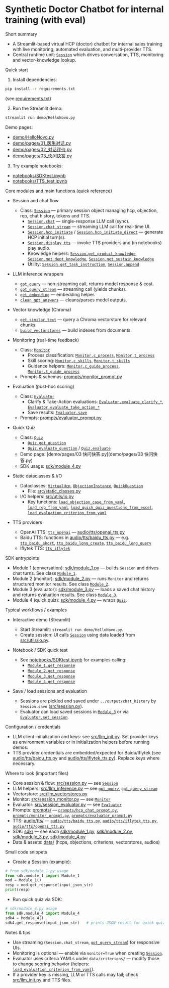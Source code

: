 # Synthetic Doctor Chatbot for internal training (with eval)


Short summary
- A Streamlit-based virtual HCP (doctor) chatbot for internal sales training with live monitoring, automated evaluation, and multi-provider TTS.
- Central runtime unit: [`Session`](src/session.py) which drives conversation, TTS, monitoring and vector-knowledge lookup.

Quick start
1. Install dependencies:
```sh
pip install -r requirements.txt
```
(see [requirements.txt](requirements.txt))

2. Run the Streamlit demo:
```sh
streamlit run demo/HelloNovo.py
```
Demo pages:
- [demo/HelloNovo.py](demo/HelloNovo.py)
- [demo/pages/01_医生对话.py](demo/pages/01_医生对话.py)
- [demo/pages/02_对话评价.py](demo/pages/02_对话评价.py)
- [demo/pages/03_快问快答.py](demo/pages/03_快问快答.py)

3. Try example notebooks:
- [notebooks/SDKtest.ipynb](notebooks/SDKtest.ipynb)
- [notebooks/TTS_test.ipynb](notebooks/TTS_test.ipynb)

Core modules and main functions (quick reference)
- Session and chat flow
  - Class: [`Session`](src/session.py) — primary session object managing hcp, objection, rep, chat history, tokens and TTS.
    - [`Session.chat`](src/session.py) — single-response LLM call (sync).
    - [`Session.chat_stream`](src/session.py) — streaming LLM call for real-time UI.
    - [`Session.hcp_initiate`](src/session.py) / [`Session.hcp_initiate_direct`](src/session.py) — generate HCP initial turn(s).
    - [`Session.display_tts`](src/session.py) — invoke TTS providers and (in notebooks) play audio.
    - Knowledge helpers: [`Session.get_product_knowledge`](src/session.py), [`Session.get_dept_knowledge`](src/session.py), [`Session.get_sustain_knowledge`](src/session.py)
    - Utility: [`Session.get_task_instruction`](src/session.py), [`Session.append`](src/session.py)

- LLM inference wrappers
  - [`gpt_query`](src/llm_inference.py) — non-streaming call, returns model response & cost.
  - [`gpt_query_stream`](src/llm_inference.py) — streaming call (yields chunks).
  - [`get_embedding`](src/llm_inference.py) — embedding helper.
  - [`clean_gpt_answers`](src/llm_inference.py) — cleans/parses model outputs.

- Vector knowledge (Chroma)
  - [`get_similar_text`](src/llm_vectorstores.py) — query a Chroma vectorstore for relevant chunks.
  - [`build_vectorstores`](src/llm_vectorstores.py) — build indexes from documents.

- Monitoring (real-time feedback)
  - Class: [`Monitor`](src/session_monitor.py)
    - Process classification: [`Monitor.c_process`](src/session_monitor.py), [`Monitor.t_process`](src/session_monitor.py)
    - Skill scoring: [`Monitor.c_skills`](src/session_monitor.py), [`Monitor.t_skills`](src/session_monitor.py)
    - Guidance helpers: [`Monitor.c_guide_process`](src/session_monitor.py), [`Monitor.t_guide_process`](src/session_monitor.py)
  - Prompts & schemas: [prompts/monitor_prompt.py](prompts/monitor_prompt.py)

- Evaluation (post-hoc scoring)
  - Class: [`Evaluator`](src/session_evaluator.py)
    - Clarify & Take-Action evaluations: [`Evaluator.evaluate_clarify_*`](src/session_evaluator.py), [`Evaluator.evaluate_take_action_*`](src/session_evaluator.py)
    - Save results: [`Evaluator.save`](src/session_evaluator.py)
  - Prompts: [prompts/evaluator_prompt.py](prompts/evaluator_prompt.py)

- Quick Quiz
  - Class: [`Quiz`](src/quick_quiz.py)
    - [`Quiz.get_question`](src/quick_quiz.py)
    - [`Quiz.evaluate_question`](src/quick_quiz.py) / [`Quiz.evaluate`](src/quick_quiz.py)
  - Demo page: [demo/pages/03 快问快答.py](demo/pages/03 快问快答.py)
  - SDK usage: [sdk/module_4.py](sdk/module_4.py)

- Static dataclasses & I/O
  - Dataclasses: [`VirtualHcp`](src/static_classes.py), [`ObjectionInstance`](src/static_classes.py), [`QuickQuestion`](src/static_classes.py)
    - File: [src/static_classes.py](src/static_classes.py)
  - I/O helpers: [src/utils/io.py](src/utils/io.py)
    - Key functions: [`load_objection_case_from_yaml`](src/utils/io.py), [`load_rep_from_yaml`](src/utils/io.py), [`load_quick_quiz_questions_from_excel`](src/utils/io.py), [`load_evaluation_criterion_from_yaml`](src/utils/io.py)

- TTS providers
  - OpenAI TTS: [`tts_openai`](audio/tts/openai_tts.py) — [audio/tts/openai_tts.py](audio/tts/openai_tts.py)
  - Baidu TTS: functions in [audio/tts/baidu_tts.py](audio/tts/baidu_tts.py) — e.g. [`tts_baidu_short`](audio/tts/baidu_tts.py), [`tts_baidu_long_create`](audio/tts/baidu_tts.py), [`tts_baidu_long_query`](audio/tts/baidu_tts.py)
  - Iflytek TTS: [`tts_iflytek`](audio/tts/iflytek_tts.py)

SDK entrypoints
- Module 1 (conversation): [sdk/module_1.py](sdk/module_1.py) — builds `Session` and drives chat turns. See class [`Module_1`](sdk/module_1.py).
- Module 2 (monitor): [sdk/module_2.py](sdk/module_2.py) — runs `Monitor` and returns structured monitor results. See class [`Module_2`](sdk/module_2.py).
- Module 3 (evaluator): [sdk/module_3.py](sdk/module_3.py) — loads a saved chat history and returns evaluation results. See class [`Module_3`](sdk/module_3.py).
- Module 4 (quick quiz): [sdk/module_4.py](sdk/module_4.py) — wraps [`Quiz`](src/quick_quiz.py).

Typical workflows / examples
- Interactive demo (Streamlit)
  - Start Streamlit: `streamlit run demo/HelloNovo.py`.
  - Create session: UI calls [`Session`](src/session.py) using data loaded from [src/utils/io.py](src/utils/io.py).

- Notebook / SDK quick test
  - See [notebooks/SDKtest.ipynb](notebooks/SDKtest.ipynb) for examples calling:
    - [`Module_1.get_response`](sdk/module_1.py)
    - [`Module_2.get_response`](sdk/module_2.py)
    - [`Module_3.get_response`](sdk/module_3.py)
    - [`Module_4.get_response`](sdk/module_4.py)

- Save / load sessions and evaluation
  - Sessions are pickled and saved under `../output/chat_history` by `Session.save` ([src/session.py](src/session.py)).
  - Evaluator can load saved sessions in [`Module_3`](sdk/module_3.py) or via [`Evaluator.set_session`](src/session_evaluator.py).

Configuration / credentials
- LLM client initialization and keys: see [src/llm_init.py](src/llm_init.py). Set provider keys as environment variables or in initialization helpers before running demos.
- TTS provider credentials are embedded/expected for Baidu/Iflytek (see [audio/tts/baidu_tts.py](audio/tts/baidu_tts.py) and [audio/tts/iflytek_tts.py](audio/tts/iflytek_tts.py)). Replace keys where necessary.

Where to look (important files)
- Core session & flow: [src/session.py](src/session.py) — see [`Session`](src/session.py)
- LLM helpers: [src/llm_inference.py](src/llm_inference.py) — see [`gpt_query`](src/llm_inference.py), [`gpt_query_stream`](src/llm_inference.py)
- Vectorstore: [src/llm_vectorstores.py](src/llm_vectorstores.py)
- Monitor: [src/session_monitor.py](src/session_monitor.py) — see [`Monitor`](src/session_monitor.py)
- Evaluator: [src/session_evaluator.py](src/session_evaluator.py) — see [`Evaluator`](src/session_evaluator.py)
- Prompts: [prompts/](prompts/) — [`prompts/hcp_chat_prompt.py`](prompts/hcp_chat_prompt.py), [`prompts/monitor_prompt.py`](prompts/monitor_prompt.py), [`prompts/evaluator_prompt.py`](prompts/evaluator_prompt.py)
- TTS: [audio/tts/](audio/tts/) — [`audio/tts/baidu_tts.py`](audio/tts/baidu_tts.py), [`audio/tts/iflytek_tts.py`](audio/tts/iflytek_tts.py), [`audio/tts/openai_tts.py`](audio/tts/openai_tts.py)
- SDK: [sdk/](sdk/) — see each [sdk/module_1.py](sdk/module_1.py), [sdk/module_2.py](sdk/module_2.py), [sdk/module_3.py](sdk/module_3.py), [sdk/module_4.py](sdk/module_4.py)
- Data & assets: [data/](data/) (hcps, objections, criterions, vectorstores, audios)

Small code snippets

- Create a Session (example):
```python
# from sdk/module_1.py usage
from sdk.module_1 import Module_1
mod = Module_1()
resp = mod.get_response(input_json_str)
print(resp)
```

- Run quick quiz via SDK:
```python
# sdk/module_4.py usage
from sdk.module_4 import Module_4
sdk4 = Module_4()
sdk4.get_response(input_json_str)   # prints JSON result for quick quiz
```

Notes & tips
- Use streaming (`Session.chat_stream`, [`gpt_query_stream`](src/llm_inference.py)) for responsive UIs.
- Monitoring is optional — enable via `monitor=True` when creating [`Session`](src/session.py).
- Evaluator uses criteria YAMLs under `data/criterions/` — modify those to change scoring behavior (helpers: [`load_evaluation_criterion_from_yaml`](src/utils/io.py)).
- If a provider key is missing, LLM or TTS calls may fail; check [src/llm_init.py](src/llm_init.py) and TTS files.

